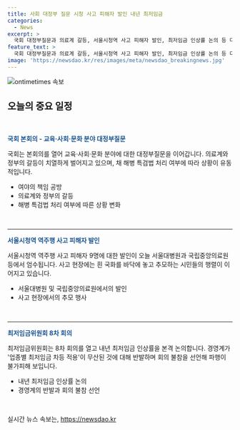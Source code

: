 ```yaml
---
title: 사회 대정부 질문 시청 사고 피해자 발인 내년 최저임금
categories:
  - News
excerpt: >
  국회 대정부질문과 의료계 갈등, 서울시청역 사고 피해자 발인, 최저임금 인상률 논의 등 다양한 이슈가 오늘의 중요 일정으로 떠오르고 있습니다. 갈등과 불확실성으로 가득한 상황들이 관심을 끌 것으로 예상됩니다. 오늘 하루 뉴스를 주목해 보세요.
feature_text: >
  국회 대정부질문과 의료계 갈등, 서울시청역 사고 피해자 발인, 최저임금 인상률 논의 등 다양한 이슈가 오늘의 중요 일정으로 떠오르고 있습니다. 갈등과 불확실성으로 가득한 상황들이 관심을 끌 것으로 예상됩니다. 오늘 하루 뉴스를 주목해 보세요.
image: 'https://newsdao.kr/res/images/meta/newsdao_breakingnews.jpg'
---
```


<p><img src="https://newsdao.kr/res/images/meta/newsdao_breakingnews.jpg" alt="ontimetimes 속보" /></p>

<h2 data-ke-size="size26">오늘의 중요 일정</h2>

<p data-ke-size="size16">&nbsp;</p>

<p><b><span style="color: #1a5490;">국회 본회의 - 교육·사회·문화 분야 대정부질문</span></b></p>

<p>국회는 본회의를 열어 교육·사회·문화 분야에 대한 대정부질문을 이어갑니다. 의료계와 정부의 갈등이 치열하게 벌어지고 있으며, 채 해병 특검법 처리 여부에 따라 상황이 유동적입니다.</p>

<ul>
  <li>여야의 책임 공방</li>
  <li>의료계와 정부의 갈등</li>
  <li>해병 특검법 처리 여부에 따른 상황 변화</li>
</ul>

<p data-ke-size="size16">&nbsp;</p>

<hr>

<p><b><span style="color: #1a5490;">서울시청역 역주행 사고 피해자 발인</span></b></p>

<p>서울시청역 역주행 사고 피해자 9명에 대한 발인이 오늘 서울대병원과 국립중앙의료원 등에서 엄수됩니다. 사고 현장에는 흰 국화를 바닥에 놓고 추모하는 시민들의 행렬이 이어지고 있습니다.</p>

<ul>
  <li>서울대병원 및 국립중앙의료원에서의 발인</li>
  <li>사고 현장에서의 추모 행사</li>
</ul>

<p data-ke-size="size16">&nbsp;</p>

<hr>

<p><b><span style="color: #1a5490;">최저임금위원회 8차 회의</span></b></p>

<p>최저임금위원회는 8차 회의를 열고 내년 최저임금 인상률을 본격 논의합니다. 경영계가 '업종별 최저임금 차등 적용'이 무산된 것에 대해 반발하며 회의 불참을 선언해 파행이 불가피해 보입니다.</p>

<ul>
  <li>내년 최저임금 인상률 논의</li>
  <li>경영계의 반발과 회의 불참 선언</li>
</ul>

<p data-ke-size="size16">&nbsp;</p>
실시간 뉴스 속보는, <a href="https://newsdao.kr" rel="dofollow">https://newsdao.kr</a>



